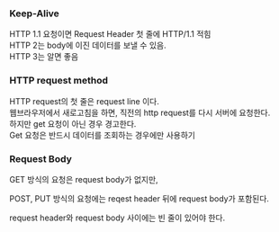 ### Keep-Alive
HTTP 1.1 요청이면 Request Header 첫 줄에 HTTP/1.1 적힘  
HTTP 2는 body에 이진 데이터를 보낼 수 있음.  
HTTP 3는 알면 좋음

### HTTP request method
HTTP request의 첫 줄은 request line 이다.  
웹브라우저에서 새로고침을 하면, 직전의 http request를 다시 서버에 요청한다.  
하지만 get 요청이 아닌 경우 경고한다.  
Get 요청은 반드시 데이터를 조회하는 경우에만 사용하기  

### Request Body
GET 방식의 요청은 request body가 없지만,  

POST, PUT 방식의 요청에는 reqest header 뒤에 request body가 포함된다.  

request header와 request body 사이에는 빈 줄이 있어야 한다.  

